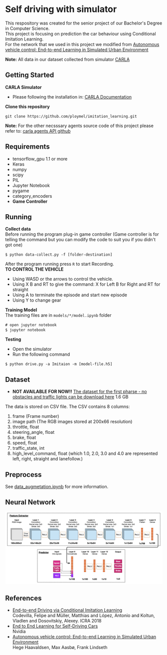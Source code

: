 # Self driving with simulator
This respository was created for the senior project of our Bachelor's Degree in Computer Science.<br/>
This project is focusing on prediction the car behaviour using Conditional Imitation Learning.<br/>
For the network that we used in this project we modified from [Autonomous vehicle control: End-to-end Learning in Simulated Urban Environment](https://arxiv.org/pdf/1905.06712.pdf)<br/>

**Note:** All data in our dataset collected from simulator [CARLA](http://carla.org/)<br/>

## Getting Started
**CARLA Simulator**<br/>
- Please following the installation in: [CARLA Documentation](https://carla.readthedocs.io/en/latest/)<br/>

**Clone this repository**<br/>
```
git clone https://github.com/ploymel/imitation_learning.git
```

**Note:** For the other necsssary agents source code of this project please refer to: [carla agents API github](https://github.com/carla-simulator/carla/tree/master/PythonAPI/agents)<br/>

## Requirements
- tensorflow_gpu 1.1 or more
- Keras
- numpy
- scipy
- PIL
- Jupyter Notebook
- pygame
- category_encoders
- **Game Controller**

## Running
**Collect data**<br/>
Before running the program plug-in game controller (Game controller is for telling the command but you can modify the code to suit you if you didn't got one) <br/>
```
$ python data-collect.py -f [folder-destination]
```
After the program running press `R` to start Recording.<br/>
**TO CONTROL THE VEHICLE** <br/>
- Using WASD or the arrows to control the vehicle.
- Using X B and RT to give the command: X for Left B for Right and RT for straight
- Using A to terminate the episode and start new episode
- Using Y to change gear

**Training Model** <br/>
The training files are in `models/*/model.ipynb` folder
```
# open jupyter notebook
$ jupyter notebook
```

**Testing**
- Open the simulator
- Run the following command
```
$ python drive.py -a Imitaion -m [model-file.h5]
```

## Dataset
- **NOT AVAILABLE FOR NOW!!** [The dataset for the first pharse - no obstacles and traffic lights can be download here](https://drive.google.com/file/d/1s5NGfWNNpd7b1EYixHStOhw4R7BqTWU8/view?usp=sharing) 1.6 GB

The data is stored on CSV file. The CSV contains 8 columns:<br/>
1. frame (Frame number)
2. image path (The RGB images stored at 200x66 resolution)
3. throttle, float
4. steering_angle, float
5. brake, float
6. speed, float
7. traffic_state, int
7. high_level_command, float (which 1.0, 2.0, 3.0 and 4.0 are represented left, right, straight and lanefollow.)

## Preprocess
See [data_augmetation.ipynb](https://github.com/ploymel/imitation_learning/blob/master/augmentation/data_augmentation.ipynb) for more information.

## Neural Network
![Neural Network](img/network.png)


## References
- [End-to-end Driving via Conditional Imitation Learning](http://vladlen.info/papers/conditional-imitation.pdf)<br/>
Codevilla, Felipe and Müller, Matthias and López, Antonio and Koltun, Vladlen and Dosovitskiy, Alexey. ICRA 2018
- [End to End Learning for Self-Driving Cars](https://images.nvidia.com/content/tegra/automotive/images/2016/solutions/pdf/end-to-end-dl-using-px.pdf)<br/>
Nvidia
- [Autonomous vehicle control: End-to-end Learning in Simulated Urban Environment](https://arxiv.org/pdf/1905.06712.pdf)<br/>
Hege Haavaldsen, Max Aasbø, Frank Lindseth

